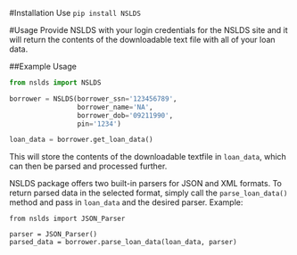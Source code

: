 #Installation
Use `pip install NSLDS`

#Usage
Provide NSLDS with your login credentials for the NSLDS site and it will return
the contents of the downloadable text file with all of your loan data.

##Example Usage

```python
from nslds import NSLDS

borrower = NSLDS(borrower_ssn='123456789',
                 borrower_name='NA',
                 borrower_dob='09211990',
                 pin='1234')

loan_data = borrower.get_loan_data()
```

This will store the contents of the downloadable textfile in `loan_data`, which
can then be parsed and processed further.

NSLDS package offers two built-in parsers for JSON and XML formats.  To return
parsed data in the selected format, simply call the `parse_loan_data()` method
and pass in `loan_data` and the desired parser.  Example:
```
from nslds import JSON_Parser

parser = JSON_Parser()
parsed_data = borrower.parse_loan_data(loan_data, parser)
```
